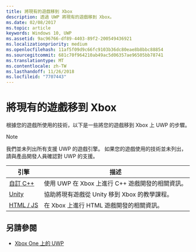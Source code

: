 ```yaml
---
title: 將現有的遊戲移到 Xbox
description: 透過 UWP 將現有的遊戲移到 Xbox。
ms.date: 02/08/2017
ms.topic: article
keywords: Windows 10, UWP
ms.assetid: 9ac96766-df89-4403-89f2-200549436921
ms.localizationpriority: medium
ms.openlocfilehash: 11af5f09d9c66fc9103b36dc80eae8b8bbc88854
ms.sourcegitcommit: 681c70f964210ab49ac5d06357ae96505bb78741
ms.translationtype: MT
ms.contentlocale: zh-TW
ms.lasthandoff: 11/26/2018
ms.locfileid: "7707443"
---
```

# <a name="bringing-existing-games-to-xbox"></a>將現有的遊戲移到 Xbox


根據您的遊戲所使用的技術，以下是一些將您的遊戲移到 Xbox 上 UWP 的步驟。

> [!NOTE]
> 我們並未列出所有支援 UWP 的遊戲引擎。 如果您的遊戲使用的技術並未列出，請與產品開發人員確認對 UWP 的支援。

| 引擎      | 描述 |
|------------|-------------|
|[自訂 C++](development-lanes-custom-cpp.md)| 使用 UWP 在 Xbox 上進行 C++ 遊戲開發的相關資訊。 |
|[Unity](development-lanes-unity.md)| 協助將現有遊戲從 Unity 移到 Xbox 的教學課程。 |
|[HTML / JS](development-lanes-html.md)| 在 Xbox 上進行 HTML 遊戲開發的相關資訊。 |

## <a name="see-also"></a>另請參閱

- [Xbox One 上的 UWP](index.md)
